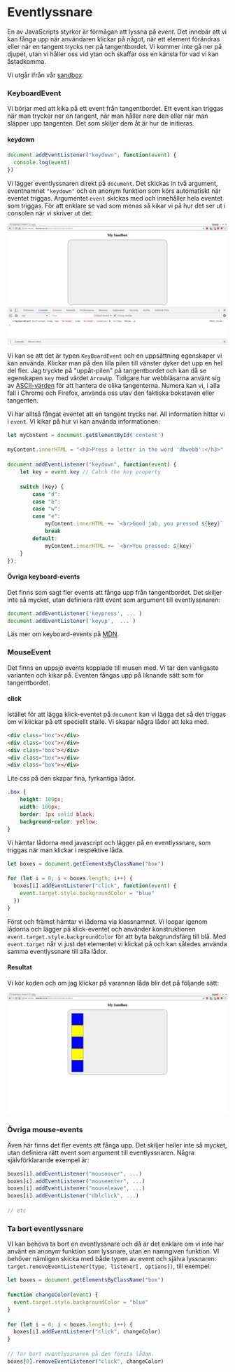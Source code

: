 Eventlyssnare
=======================

En av JavaScripts styrkor är förmågan att lyssna på *event*. Det innebär att vi kan fånga upp när användaren klickar på något, när ett element förändras eller när en tangent trycks ner på tangentbordet. Vi kommer inte gå ner på djupet, utan vi håller oss vid ytan och skaffar oss en känsla för vad vi kan åstadkomma.

Vi utgår ifrån vår [sandbox](../../example/sandbox).



### KeyboardEvent

Vi börjar med att kika på ett event från tangentbordet. Ett event kan triggas när man trycker ner en tangent, när man håller nere den eller när man släpper upp tangenten. Det som skiljer dem åt är hur de initieras.



#### keydown

```js
document.addEventListener("keydown", function(event) {
  console.log(event)
})
```

Vi lägger eventlyssnaren direkt på `document`. Det skickas in två argument, eventnamnet `"keydown"` och en anonym funktion som körs automatiskt när eventet triggas. Argumentet `event` skickas med och innehåller hela eventet som triggas. För att enklare se vad som menas så kikar vi på hur det ser ut i consolen när vi skriver ut det:

![Ett KeyboardEvent i consolen](../img/arrowUp.png)

Vi kan se att det är typen `KeyBoardEvent` och en uppsättning egenskaper vi kan använda. Klickar man på den lilla pilen till vänster dyker det upp en hel del fler. Jag tryckte på "uppåt-pilen" på tangentbordet och kan då se egenskapen `key` med värdet `ArrowUp`. Tidigare har webbläsarna använt sig av [ASCII-värden](http://www.asciitable.com/) för att hantera de olika tangenterna. Numera kan vi, i alla fall i Chrome och Firefox, använda oss utav den faktiska bokstaven eller tangenten.

Vi har alltså fångat eventet att en tangent trycks ner. All information hittar vi i `event`. Vi kikar på hur vi kan använda informationen:

```js
let myContent = document.getElementById('content')

myContent.innerHTML = "<h3>Press a letter in the word 'dbwebb':</h3>"

document.addEventListener("keydown", function(event) {
    let key = event.key // Catch the key property

    switch (key) {
        case "d":
        case "b":
        case "w":
        case "e":
            myContent.innerHTML += `<br>Good job, you pressed ${key}`
            break
        default:
            myContent.innerHTML += `<br>You pressed: ${key}`
    }
});
```

<!-- Vill du se mer kan du titta på videon som visar onkeydown:

[YOUTUBE src=pLt5tWcMt-s width=630 caption="Kenneth visar onkeydown."] -->



#### Övriga keyboard-events

Det finns som sagt fler events att fånga upp från tangentbordet. Det skiljer inte så mycket, utan definiera rätt event som argument till eventlyssnaren:

```js
document.addEventListener('keypress', ... )
document.addEventListener('keyup',  ... )
```


Läs mer om keyboard-events på [MDN](https://developer.mozilla.org/en-US/docs/Web/API/KeyboardEvent).



### MouseEvent


Det finns en uppsjö events kopplade till musen med. Vi tar den vanligaste varianten och kikar på. Eventen fångas upp på liknande sätt som för tangentbordet.



#### click

Istället för att lägga klick-eventet på `document` kan vi lägga det så det triggas om vi klickar på ett speciellt ställe. Vi skapar några lådor att leka med.

```html
<div class="box"></div>
<div class="box"></div>
<div class="box"></div>
<div class="box"></div>
<div class="box"></div>
```

Lite css på den skapar fina, fyrkantiga lådor.

```css
.box {
    height: 100px;
    width: 100px;
    border: 1px solid black;
    background-color: yellow;
}
```

Vi hämtar lådorna med javascript och lägger på en eventlyssnare, som triggas när man klickar i respektive låda.

```js
let boxes = document.getElementsByClassName("box")

for (let i = 0; i < boxes.length; i++) {
  boxes[i].addEventListener("click", function(event) {
    event.target.style.backgroundColor = "blue"
  })
}
```

Först och främst hämtar vi lådorna via klassnamnet. Vi loopar igenom lådorna och lägger på klick-eventet och använder konstruktionen `event.target.style.backgroundColor` för att byta bakgrundsfärg till blå. Med `event.target` når vi just det elementet vi klickat på och kan således använda samma eventlyssnare till alla lådor.



#### Resultat

Vi kör koden och om jag klickar på varannan låda blir det på följande sätt:

![MouseEvent som byter bakgrundsfärg.](../img/click1.png)



### Övriga mouse-events

Även här finns det fler events att fånga upp. Det skiljer heller inte så mycket, utan definiera rätt event som argument till eventlyssnaren. Några självförklarande exempel är:

```js
boxes[i].addEventListener("mouseover", ...)
boxes[i].addEventListener("mouseenter", ...)
boxes[i].addEventListener("mouseleave", ...)
boxes[i].addEventListener("dblclick", ...)

// etc
```



### Ta bort eventlyssnare

VI kan behöva ta bort en eventlyssnare och då är det enklare om vi inte har använt en anonym funktion som lyssnare, utan en namngiven funktion. VI behöver nämligen skicka med både typen av event och själva lyssnaren: `target.removeEventListener(type, listener[, options])`, till exempel:



```js
let boxes = document.getElementsByClassName("box")

function changeColor(event) {
  event.target.style.backgroundColor = "blue"
}

for (let i = 0; i < boxes.length; i++) {
  boxes[i].addEventListener("click", changeColor)
}

// Tar bort eventlyssnaren på den första lådan.
boxes[0].removeEventListener("click", changeColor)
```
